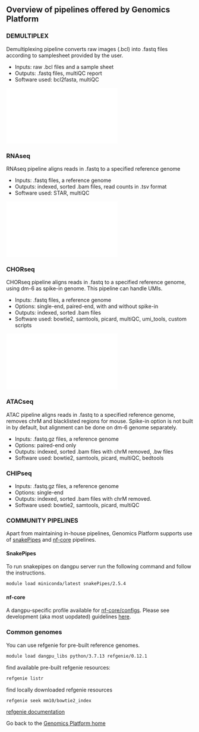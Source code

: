 
## Overview of pipelines offered by Genomics Platform

### DEMULTIPLEX

Demultiplexing pipeline converts raw images (.bcl) into .fastq files according to samplesheet provided by the user. 
- Inputs: raw .bcl files and a sample sheet  
- Outputs: .fastq files, multiQC report  
- Software used: bcl2fasta, multiQC  

![demux pipeline](/images/f01_demultiplex.pdf)
### RNAseq

RNAseq pipeline aligns reads in .fastq to a specified reference genome
- Inputs: .fastq files, a reference genome  
- Outputs: indexed, sorted .bam files, read counts in .tsv format  
- Software used: STAR, multiQC  

![RNA pipeline](/images/f02_RNAseq.pdf)

### CHORseq

CHORseq pipeline aligns reads in .fastq to a specified reference genome, using dm-6 as spike-in genome.
This pipeline can handle UMIs. 

- Inputs: .fastq files, a reference genome  
- Options: single-end, paired-end, with and without spike-in
- Outputs: indexed, sorted .bam files  
- Software used: bowtie2, samtools, picard, multiQC, umi_tools, custom scripts  

![CHOR pipeline](/images/f03_CHOR.pdf)

### ATACseq

ATAC pipeline aligns reads in .fastq to a specified reference genome, removes chrM and blacklisted regions for mouse. Spike-in option is not built in by default, but alignment can be done on dm-6 genome separately.

- Inputs: .fastq.gz files, a reference genome
- Options: paired-end only
- Outputs: indexed, sorted .bam files with chrM removed, .bw files
- Software used: bowtie2, samtools, picard, multiQC, bedtools

### CHIPseq

- Inputs: .fastq.gz files, a reference genome
- Options: single-end
- Outputs: indexed, sorted .bam files with chrM removed. 
- Software used: bowtie2, samtools, picard, multiQC

### COMMUNITY PIPELINES

Apart from maintaining in-house pipelines, Genomics Platform supports use of [snakePipes](https://snakepipes.readthedocs.io/en/latest/) and [nf-core](https://nf-co.re/) pipelines. 

#### SnakePipes

To run snakepipes on dangpu server run the following command and follow the instructions. 

```bash
module load miniconda/latest snakePipes/2.5.4
```

#### nf-core
A dangpu-specific profile available for [nf-core/configs](https://github.com/nf-core/configs). 
Please see development (aka most uopdated) guidelines [here](https://github.com/AdrijaK/configs/blob/master/docs/ku_sund_dangpu.md).

### Common genomes

You can use refgenie for pre-built reference genomes. 
```bash
module load dangpu_libs python/3.7.13 refgenie/0.12.1
```

find available pre-built refgenie resources:
```bash
refgenie listr
```

find locally downloaded refgenie resources
```bash
refgenie seek mm10/bowtie2_index
```
[refgenie documentation](http://refgenie.databio.org/en/latest/)


Go back to the [Genomics Platform home](https://sundgenomics.github.io)

